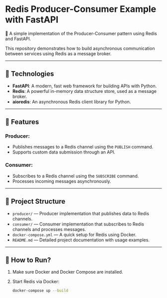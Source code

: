# Redis Producer-Consumer Example with FastAPI

🚀 A simple implementation of the Producer-Consumer pattern using Redis and FastAPI.

This repository demonstrates how to build asynchronous communication between services using Redis as a message broker.

---

## 🔧 Technologies

- **FastAPI**: A modern, fast web framework for building APIs with Python.
- **Redis**: A powerful in-memory data structure store, used as a message broker.
- **aioredis**: An asynchronous Redis client library for Python.

---

## 📜 Features

### Producer:
- Publishes messages to a Redis channel using the `PUBLISH` command.
- Supports custom data submission through an API.

### Consumer:
- Subscribes to a Redis channel using the `SUBSCRIBE` command.
- Processes incoming messages asynchronously.

---

## 📂 Project Structure

- `producer/` — Producer implementation that publishes data to Redis channels.
- `consumer/` — Consumer implementation that subscribes to Redis channels and processes messages.
- `docker-compose.yml` — A quick setup for Redis using Docker.
- `README.md` — Detailed project documentation with usage examples.

---

## 🚀 How to Run?

1. Make sure Docker and Docker Compose are installed.
2. Start Redis via Docker:
   
   ```bash
   docker-compose up --build

